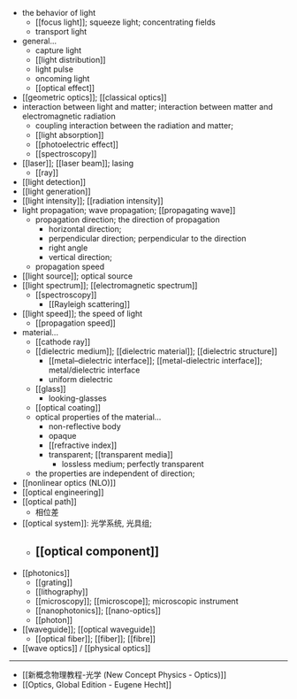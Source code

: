 - the behavior of light
    - [[focus light]]; squeeze light; concentrating fields
    - transport light
- general...
    - capture light
    - [[light distribution]]
    - light pulse
    - oncoming light
    - [[optical effect]]
- [[geometric optics]]; [[classical optics]]
- interaction between light and matter; interaction between matter and electromagnetic radiation
    - coupling interaction between the radiation and matter;
    - [[light absorption]]
    - [[photoelectric effect]]
    - [[spectroscopy]]
- [[laser]]; [[laser beam]]; lasing
    - [[ray]]
- [[light detection]]
- [[light generation]]
- [[light intensity]]; [[radiation intensity]]
- light propagation; wave propagation; [[propagating wave]]
    - propagation direction; the direction of propagation
        - horizontal direction;
        - perpendicular direction; perpendicular to the direction
        - right angle
        - vertical direction;
    - propagation speed
- [[light source]]; optical source
- [[light spectrum]]; [[electromagnetic spectrum]]
    - [[spectroscopy]]
        - [[Rayleigh scattering]]
- [[light speed]]; the speed of light
    - [[propagation speed]]
- material...
    - [[cathode ray]]
    - [[dielectric medium]]; [[dielectric material]]; [[dielectric structure]]
        - [[metal–dielectric interface]]; [[metal-dielectric interface]]; metal/dielectric interface
        - uniform dielectric
    - [[glass]]
        - looking-glasses
    - [[optical coating]]
    - optical properties of the material...
        - non-reflective body
        - opaque
        - [[refractive index]]
        - transparent; [[transparent media]]
            - lossless medium; perfectly transparent
    - the properties are independent of direction;
- [[nonlinear optics (NLO)]]
- [[optical engineering]]
- [[optical path]]
    - 相位差
- [[optical system]]: 光学系统, 光具组;
    - [[optical component]]
        - 
- [[photonics]]
    - [[grating]]
    - [[lithography]]
    - [[microscopy]]; [[microscope]]; microscopic instrument
    - [[nanophotonics]]; [[nano-optics]]
    - [[photon]]
- [[waveguide]]; [[optical waveguide]]
    - [[optical fiber]]; [[fiber]]; [[fibre]]
- [[wave optics]] / [[physical optics]]
- ---
- [[新概念物理教程-光学 (New Concept Physics - Optics)]]
- [[Optics, Global Edition - Eugene Hecht]]
